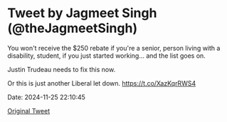 # Tweet by Jagmeet Singh (@theJagmeetSingh)

You won't receive the $250 rebate if you're a senior, person living with a disability, student, if you just started working... and the list goes on.

Justin Trudeau needs to fix this now.

Or this is just another Liberal let down. https://t.co/XazKqrRWS4

Date: 2024-11-25 22:10:45

[Original Tweet](https://x.com/theJagmeetSingh/status/1861170689786413149)
